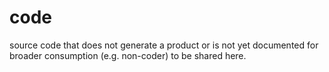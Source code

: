 # code  
source code that does not generate a product or is not yet documented for broader consumption (e.g. non-coder) to be shared here.
